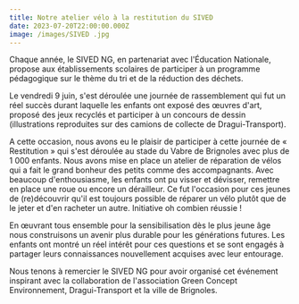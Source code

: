 ```yaml
---
title: Notre atelier vélo à la restitution du SIVED
date: 2023-07-20T22:00:00.000Z
image: /images/SIVED .jpg
---
```


Chaque année, le SIVED NG, en partenariat avec l'Éducation Nationale, propose aux établissements scolaires de participer à un programme pédagogique sur le thème du tri et de la réduction des déchets. 

Le vendredi 9 juin, s'est déroulée une journée de rassemblement qui fut un réel succès durant laquelle les enfants ont exposé des œuvres d'art, proposé des jeux recyclés et participer à un concours de dessin (illustrations reproduites sur des camions de collecte de Dragui-Transport).

A cette occasion, nous avons eu le plaisir de participer à cette journée de « Restitution » qui s'est déroulée au stade du Vabre de Brignoles avec plus de 1 000 enfants. Nous avons mise en place un atelier de réparation de vélos qui a fait le grand bonheur des petits comme des accompagnants. Avec beaucoup d'enthousiasme, les enfants ont pu visser et dévisser, remettre en place une roue ou encore un dérailleur. Ce fut l'occasion pour ces jeunes de (re)découvrir qu'il est toujours possible de réparer un vélo plutôt que de le jeter et d'en racheter un autre. Initiative oh combien réussie !

En œuvrant tous ensemble pour la sensibilisation dès le plus jeune âge nous construisons un avenir plus durable pour les générations futures. Les enfants ont montré un réel intérêt pour ces questions et se sont engagés à partager leurs connaissances nouvellement acquises avec leur entourage.

Nous tenons à remercier le SIVED NG pour avoir organisé cet événement inspirant avec la collaboration de l'association Green Concept Environnement, Dragui-Transport et la ville de Brignoles. 
